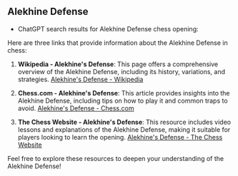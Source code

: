 ## Alekhine Defense

 + ChatGPT search results for Alekhine Defense chess opening:

Here are three links that provide information about the Alekhine Defense in chess:

1. **Wikipedia - Alekhine's Defense**: This page offers a comprehensive overview of the Alekhine Defense, including its history, variations, and strategies.
   [Alekhine's Defense - Wikipedia](https://en.wikipedia.org/wiki/Alekhine%27s_Defense)

2. **Chess.com - Alekhine's Defense**: This article provides insights into the Alekhine Defense, including tips on how to play it and common traps to avoid.
   [Alekhine's Defense - Chess.com](https://www.chess.com/openings/Alekhine-defense)

3. **The Chess Website - Alekhine's Defense**: This resource includes video lessons and explanations of the Alekhine Defense, making it suitable for players looking to learn the opening.
   [Alekhine's Defense - The Chess Website](https://thechesswebsite.com/alekhines-defense/)

Feel free to explore these resources to deepen your understanding of the Alekhine Defense!